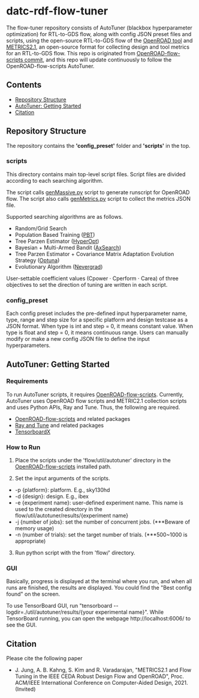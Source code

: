 # datc-rdf-flow-tuner
The flow-tuner repository consists of AutoTuner (blackbox hyperparameter optimization) for RTL-to-GDS flow, along with config JSON preset files and scripts, using the open-source RTL-to-GDS flow of the [OpenROAD tool](https://github.com/The-OpenROAD-Project) and [METRICS2.1](https://github.com/ieee-ceda-datc/datc-rdf-Metrics4ML), an open-source format for collecting design and tool metrics for an RTL-to-GDS flow.
This repo is originated from [OpenROAD-flow-scripts commit](https://github.com/The-OpenROAD-Project/OpenROAD-flow-scripts/tree/2e0de4384ca207593c80aa297064f62187b0c666), and this repo will update continuously to follow the OpenROAD-flow-scripts AutoTuner.


## Contents
* [Repository Structure](#repository-structure)
* [AutoTuner: Getting Started](#autotuner-getting-started)
* [Citation](#citation)

## Repository Structure
The repository contains the **'config_preset'** folder and **'scripts'** in the top. 


### scripts
This directory contains main top-level script files. Script files are divided according to each searching algorithm. 

The script calls [genMassive.py](https://github.com/The-OpenROAD-Project/OpenROAD-flow-scripts/blob/2e0de4384ca207593c80aa297064f62187b0c666/flow/util/genMassive.py) script to generate runscript for OpenROAD flow. 
The script also calls [genMetrics.py](https://github.com/The-OpenROAD-Project/OpenROAD-flow-scripts/blob/2e0de4384ca207593c80aa297064f62187b0c666/flow/util/genMetrics.py) script to collect the metrics JSON file.

Supported searching algorithms are as follows.
- Random/Grid Search 
- Population Based Training ([PBT](https://deepmind.com/blog/article/population-based-training-neural-networks))
- Tree Parzen Estimator ([HyperOpt](http://hyperopt.github.io/hyperopt))
- Bayesian + Multi-Armed Bandit ([AxSearch](https://ax.dev/))
- Tree Parzen Estimator + Covariance Matrix Adaptation Evolution Strategy ([Optuna](https://optuna.org/))
- Evolutionary Algorithm ([Nevergrad](https://github.com/facebookresearch/nevergrad))

User-settable coefficient values (Cpower ⋅ Cperform ⋅ Carea) of three objectives to set the direction of tuning are written in each script.



### config_preset
Each config preset includes the pre-defined input hyperparameter name, type, range and step size for a specific platform and design testcase as a JSON format. When type is int and step = 0, it means constant value. When type is float and step = 0, it means continuous range. Users can manually modify or make a new config JSON file to define the input hyperparameters.




## AutoTuner: Getting Started

### Requirements
To run AutoTuner scripts, it requires [OpenROAD-flow-scripts](https://github.com/The-OpenROAD-Project/OpenROAD-flow-scripts/tree/2e0de4384ca207593c80aa297064f62187b0c666). 
Currently, AutoTuner uses OpenROAD flow scripts and METRIC2.1 collection scripts and uses Python APIs, Ray and Tune. Thus, the following are required.


- [OpenROAD-flow-scripts](https://github.com/The-OpenROAD-Project/OpenROAD-flow-scripts/tree/2e0de4384ca207593c80aa297064f62187b0c666) and related packages
- [Ray and Tune](https://docs.ray.io/en/latest/installation.html) and related packages
- [TensorboardX](https://github.com/lanpa/tensorboardX)


### How to Run
1. Place the scripts under the 'flow/util/autotuner' directory in the [OpenROAD-flow-scripts](https://github.com/The-OpenROAD-Project/OpenROAD-flow-scripts/tree/2e0de4384ca207593c80aa297064f62187b0c666) installed path.

2. Set the input arguments of the scripts.
- -p {platform}: platform. E.g., sky130hd
- -d {design}: design. E.g., ibex
- -e {experiment name}: user-defined experiment name. This name is used to the created directory in the flow/util/autotuner/results/{experiment name}
- -j {number of jobs}: set the number of concurrent jobs. (***Beware of memory usage)
- -n (number of trials): set the target number of trials. (***500~1000 is appropriate)

3. Run python script with the from 'flow/' directory.


### GUI 
Basically, progress is displayed at the terminal where you run, and when all runs are finished, the results are displayed. 
You could find the "Best config found" on the screen.

To use TensorBoard GUI, run "tensorboard --logdir=./util/autotuner/results/{your experimental name}". While TensorBoard running, you can open the webpage http://localhost:6006/ to see the GUI.

## Citation
Please cite the following paper

* J. Jung, A. B. Kahng, S. Kim and R. Varadarajan, "METRICS2.1 and Flow Tuning in the IEEE CEDA Robust Design Flow and OpenROAD", Proc. ACM/IEEE International Conference on Computer-Aided Design, 2021. (Invited) 
